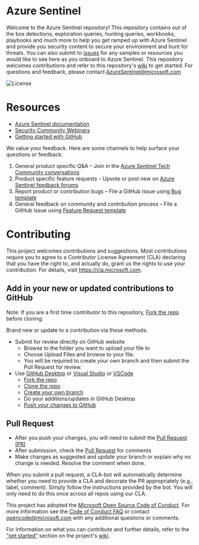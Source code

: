 # Azure Sentinel
Welcome to the Azure Sentinel repository! This repository contains out of the box detections, exploration queries, hunting queries, workbooks, playbooks and much more to help you get ramped up with Azure Sentinel and provide you security content to secure your environment and hunt for threats. You can also submit to [issues](https://github.com/Azure/Azure-Sentinel/issues) for any samples or resources you would like to see here as you onboard to Azure Sentinel. This repository welcomes contributions and refer to this repository's [wiki](https://aka.ms/threathunters) to get started. For questions and feedback, please contact [AzureSentinel@microsoft.com](AzureSentinel@microsoft.com) 

![License](https://img.shields.io/github/license/gitsaf1020/Azure-Sentinel)
# Resources
* [Azure Sentinel documentation](https://go.microsoft.com/fwlink/?linkid=2073774&clcid=0x409)
* [Security Community Webinars](https://aka.ms/securitywebinars)
* [Getting started with GitHub](https://help.github.com/en#dotcom)

We value your feedback. Here are some channels to help surface your questions or feedback:
1. General product specific Q&A – Join in the [Azure Sentinel Tech Community conversations](https://techcommunity.microsoft.com/t5/Azure-Sentinel/bd-p/AzureSentinel)
1. Product specific feature requests – Upvote or post new on [Azure Sentinel feedback forums](https://feedback.azure.com/forums/920458-azure-sentinel)
1. Report product or contribution bugs – File a GitHub Issue using [Bug template](https://github.com/Azure/Azure-Sentinel/issues/new?assignees=&labels=&template=bug_report.md&title=)
1. General feedback on community and contribution process – File a GitHub Issue using [Feature Request template](https://github.com/Azure/Azure-Sentinel/issues/new?assignees=&labels=&template=feature_request.md&title=)


# Contributing

This project welcomes contributions and suggestions.  Most contributions require you to agree to a
Contributor License Agreement (CLA) declaring that you have the right to, and actually do, grant us
the rights to use your contribution. For details, visit https://cla.microsoft.com.

## Add in your new or updated contributions to GitHub
Note: If you are a first time contributor to this repository, [Fork the repo](https://docs.github.com/github/getting-started-with-github/fork-a-repo) before cloning. 

Brand new or update to a contribution via these methods:
* Submit for review directly on GitHub website 
    * Browse to the folder you want to upload your file to
    * Choose Upload Files and browse to your file. 
    * You will be required to create your own branch and then submit the Pull Request for review.
* Use [GitHub Desktop](https://help.github.com/en/desktop/getting-started-with-github-desktop) or [Visual Studio](https://visualstudio.microsoft.com/vs/) or [VSCode](https://code.visualstudio.com/?wt.mc_id=DX_841432)
    * [Fork the repo](https://docs.github.com/github/getting-started-with-github/fork-a-repo)  
    * [Clone the repo](https://help.github.com/en/github/creating-cloning-and-archiving-repositories/cloning-a-repository)
    * [Create your own branch](https://help.github.com/en/desktop/contributing-to-projects/creating-a-branch-for-your-work)
    * Do your additions/updates in GitHub Desktop 
    * [Push your changes to GitHub](https://help.github.com/en/github/using-git/pushing-commits-to-a-remote-repository)

## Pull Request
* After you push your changes, you will need to submit the [Pull Request (PR)](https://help.github.com/en/github/collaborating-with-issues-and-pull-requests/about-pull-requests)
* After submission, check the [Pull Request](https://github.com/Azure/Azure-Sentinel/pulls) for comments
* Make changes as suggested and update your branch or explain why no change is needed. Resolve the comment when done.

When you submit a pull request, a CLA-bot will automatically determine whether you need to provide
a CLA and decorate the PR appropriately (e.g., label, comment). Simply follow the instructions
provided by the bot. You will only need to do this once across all repos using our CLA.

This project has adopted the [Microsoft Open Source Code of Conduct](https://opensource.microsoft.com/codeofconduct/).
For more information see the [Code of Conduct FAQ](https://opensource.microsoft.com/codeofconduct/faq/) or
contact [opencode@microsoft.com](mailto:opencode@microsoft.com) with any additional questions or comments.

For information on what you can contribute and further details, refer to the ["get started"](https://github.com/Azure/Azure-Sentinel/wiki#get-started) section on the project's [wiki](https://aka.ms/threathunters).
